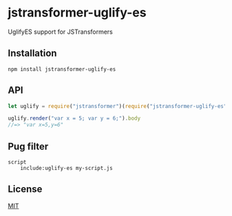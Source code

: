 # jstransformer-uglify-es
UglifyES support for JSTransformers

## Installation

    npm install jstransformer-uglify-es

## API

```js
let uglify = require("jstransformer")(require("jstransformer-uglify-es"));

uglify.render("var x = 5; var y = 6;").body
//=> "var x=5,y=6"
```

## Pug filter

```
script
    include:uglify-es my-script.js
```

## License

[MIT](https://github.com/kerrytazi/jstransformer-uglify-es/blob/master/LICENSE)
